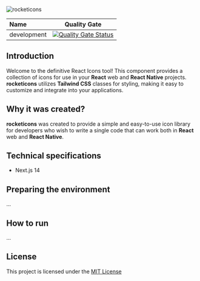 ![rocketicons](https://github.com/rocketclimb/rocketicons/blob/develop/svgs/rocketicons-logo.svg)

| Name|Quality Gate|
|:-|:-:|
|development|[![Quality Gate Status](https://sonarcloud.io/api/project_badges/measure?project=rocketclimb_rocketicons&metric=alert_status)](https://sonarcloud.io/summary/new_code?id=rocketclimb_rocketicons)|


## Introduction

Welcome to the definitive React Icons tool!
This component provides a collection of icons for use in your **React** web and **React Native** projects.
**rocketicons** utilizes **Tailwind CSS** classes for styling, making it easy to customize and integrate into your applications.

## Why it was created?

**rocketicons** was created to provide a simple and
easy-to-use icon library for developers who wish to write a single code that can
work both in **React** web and **React Native**.


## Technical specifications
- Next.js 14

## Preparing the environment

...

## How to run

...

## License
This project is licensed under the [MIT License](https://github.com/rocketclimb/rocketicons/blob/develop/LICENSE)
